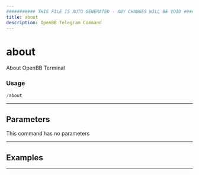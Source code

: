 ```yaml
---
########### THIS FILE IS AUTO GENERATED - ANY CHANGES WILL BE VOID ###########
title: about
description: OpenBB Telegram Command
---
```


# about

About OpenBB Terminal

### Usage

```python wordwrap
/about
```

---

## Parameters

This command has no parameters



---

## Examples


---
